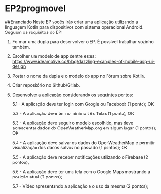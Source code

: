 # EP2progmovel
##Enunciado
Neste EP vocês irão criar uma aplicação utilizando a linguagem Kotlin para dispositivos com sistema operacional Android. Seguem os requisitos do EP:

1. Formar uma dupla para desenvolver o EP. É possível trabalhar sozinho também.

2. Escolher um modelo de app dentre estes: https://www.ideamotive.co/blog/dazzling-examples-of-mobile-app-ui-design

3. Postar o nome da dupla e o modelo do app no Fórum sobre Kotlin.

4. Criar repositório no Github/Gitlab.

5. Desenvolver a aplicação considerando os seguintes pontos:

    5.1 - A aplicação deve ter login com Google ou Facebook (1 ponto); OK
          
    5.2 - A aplicação deve ter no mínimo três Telas (1 ponto); OK

    5.3 - A aplicação deve seguir o modelo escolhido, mas deve acrescentar dados do OpenWeatherMap.org em algum lugar (1 pontos); OK

    5.4 - A aplicação deve salvar os dados do OpenWeatherMap e permitir visualização dos dados salvos no passado (1 pontos); OK

    5.5 - A aplicação deve receber notificações utilizando o Firebase (2 pontos);

    5.6 - A aplicação deve ter uma tela com o Google Maps mostrando a posição atual (2 pontos);

    5.7 - Vídeo apresentando a aplicação e o uso da mesma (2 pontos);
